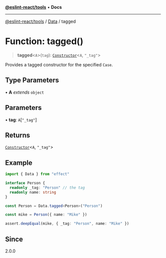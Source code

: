 [**@eslint-react/tools**](../../../README.md) • **Docs**

***

[@eslint-react/tools](../../../README.md) / [Data](../README.md) / tagged

# Function: tagged()

> **tagged**\<`A`\>(`tag`): [`Constructor`](../namespaces/Case/interfaces/Constructor.md)\<`A`, `"_tag"`\>

Provides a tagged constructor for the specified `Case`.

## Type Parameters

• **A** *extends* `object`

## Parameters

• **tag**: `A`\[`"_tag"`\]

## Returns

[`Constructor`](../namespaces/Case/interfaces/Constructor.md)\<`A`, `"_tag"`\>

## Example

```ts
import { Data } from "effect"

interface Person {
  readonly _tag: "Person" // the tag
  readonly name: string
}

const Person = Data.tagged<Person>("Person")

const mike = Person({ name: "Mike" })

assert.deepEqual(mike, { _tag: "Person", name: "Mike" })
```

## Since

2.0.0
